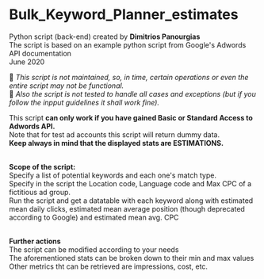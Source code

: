 # Bulk_Keyword_Planner_estimates
Python script (back-end) created by **Dimitrios Panourgias**
<br/> The script is based on an example python script from Google's Adwords API documentation
<br/> June 2020

:children_crossing: *This script is not maintained, so, in time, certain operations or even the entire script may not be functional.* 
<br/> :space_invader: *Also the script is not tested to handle all cases and exceptions (but if you follow the inpput guidelines it shall work fine).*

This script **can only work if you have gained Basic or Standard Access to Adwords API.**
<br/> Note that for test ad accounts this script will return dummy data.
<br/> **Keep always in mind that the displayed stats are ESTIMATIONS.**

<br/> **Scope of the script:**
<br/> Specify a list of potential keywords and each one's match type.
<br/> Specify in the script the Location code, Language code and Max CPC of a fictitious ad group.
<br/> Run the script and get a datatable with each keyword along with estimated mean daily clicks, estimated mean average position (though deprecated according to Google) and estimated mean avg. CPC

<br/> **Further actions**
<br/> The script can be modified according to your needs
<br/> The aforementioned stats can be broken down to their min and max values
<br/> Other metrics tht can be retrieved are impressions, cost, etc.
